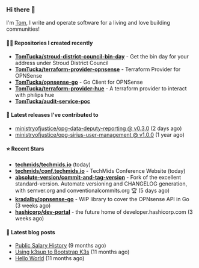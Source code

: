 ### Hi there 👋

I'm [Tom](https://tomwithers.dev), I write and operate software for a living and love building communities! 

#### 👨‍💻 Repositories I created recently
- **[TomTucka/stroud-district-council-bin-day](https://github.com/TomTucka/stroud-district-council-bin-day)** - Get the bin day for your address under Stroud District Council
- **[TomTucka/terraform-provider-opnsense](https://github.com/TomTucka/terraform-provider-opnsense)** - Terraform Provider for OPNSense
- **[TomTucka/opnsense-go](https://github.com/TomTucka/opnsense-go)** - Go Client for OPNSense
- **[TomTucka/terraform-provider-hue](https://github.com/TomTucka/terraform-provider-hue)** - A terraform provider to interact with philips hue
- **[TomTucka/audit-service-poc](https://github.com/TomTucka/audit-service-poc)**

#### 🚀 Latest releases I've contributed to


- [ministryofjustice/opg-data-deputy-reporting @ v0.3.0](https://github.com/ministryofjustice/opg-data-deputy-reporting/releases/tag/v0.3.0) (2 days ago)
- [ministryofjustice/opg-sirius-user-management @ v1.0.0](https://github.com/ministryofjustice/opg-sirius-user-management/releases/tag/v1.0.0) (1 year ago)

#### ⭐ Recent Stars


- **[techmids/techmids.io](https://github.com/techmids/techmids.io)** (today)
- **[techmids/conf.techmids.io](https://github.com/techmids/conf.techmids.io)** - TechMids Conference Website (today)
- **[absolute-version/commit-and-tag-version](https://github.com/absolute-version/commit-and-tag-version)** - Fork of the excellent standard-version. Automate versioning and CHANGELOG generation, with semver.org and conventionalcommits.org :trophy: (5 days ago)
- **[kradalby/opnsense-go](https://github.com/kradalby/opnsense-go)** - WIP library to cover the OPNsense API in Go (3 weeks ago)
- **[hashicorp/dev-portal](https://github.com/hashicorp/dev-portal)** - the future home of developer.hashicorp.com (3 weeks ago)

#### 📄 Latest blog posts
- [Public Salary History](https://tomwithers.dev/posts/public-salary-history/) (9 months ago)
- [Using k3sup to Bootstrap K3s](https://tomwithers.dev/posts/k3s-bootstrap/) (11 months ago)
- [Hello World](https://tomwithers.dev/posts/hello-world/) (11 months ago)

